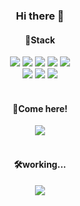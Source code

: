 <div align="center">
  
### Hi there 👋

#### 🧐Stack
<img src="https://img.shields.io/badge/html5-eb5c24?plastic&logo=html5&logoColor=white">
<img src="https://img.shields.io/badge/css3-2386c7?plastic&logo=css3&logoColor=white">
<img src="https://img.shields.io/badge/Scss-ff69b4?plastic&logo=sass&logoColor=white">
<img src="https://img.shields.io/badge/jquery-0169af?plastic&logo=jquery&logoColor=white">
<img src="https://img.shields.io/badge/Photoshop-2da9ff?plastic&logo=adobe-photoshop&logoColor=white">
<br>
<img src="https://img.shields.io/badge/Git-f34e28?plastic&logo=git&logoColor=white">
<img src="https://img.shields.io/badge/Adobe%20XD-ff26be?plastic&logo=adobe-xd&logoColor=white">
<img src="https://img.shields.io/badge/filezilla-a81212?plastic&logo=filezilla&logoColor=white">
<br>
<br>
  
#### 🌈Come here! <br>
<img src="https://img.shields.io/badge/Velog-20c393?plastic&logo=vimeo&logoColor=white&link=https://velog.io/@sky">
<br>
<br>

#### 🛠working...
<img src="https://img.shields.io/badge/NG%20TISSOT-3455c0?plastic&logoColor=white&link=http://ngtissot.kr/">

